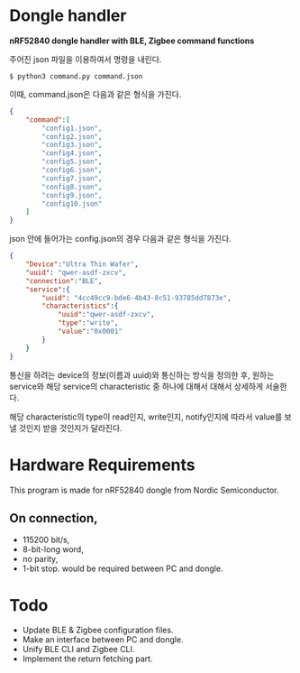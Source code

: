 # Dongle handler
**nRF52840 dongle handler with BLE, Zigbee command functions**

주어진 json 파일을 이용하여서 명령을 내린다.

``` shell
$ python3 command.py command.json
```

이때, command.json은 다음과 같은 형식을 가진다.

``` json
{
    "command":[
        "config1.json", 
        "config2.json", 
        "config3.json", 
        "config4.json", 
        "config5.json", 
        "config6.json", 
        "config7.json", 
        "config8.json", 
        "config9.json", 
        "config10.json"
    ]
}
```

json 안에 들어가는 config.json의 경우 다음과 같은 형식을 가진다.

``` json
{
    "Device":"Ultra Thin Wafer",
    "uuid": "qwer-asdf-zxcv",
    "connection":"BLE",
    "service":{
        "uuid": "4cc49cc9-bde6-4b43-8c51-93785dd7873e",
        "characteristics":{
            "uuid":"qwer-asdf-zxcv",
            "type":"write",
            "value":"0x0001"
        }
    }
}
```

통신을 하려는 device의 정보(이름과 uuid)와 통신하는 방식을 정의한 후, 원하는 service와 해당 service의 characteristic 중 하나에 대해서 대해서 상세하게 서술한다.

해당 characteristic의 type이 read인지, write인지, notify인지에 따라서 value를 보낼 것인지 받을 것인지가 달라진다.

# Hardware Requirements
This program is made for nRF52840 dongle from Nordic Semiconductor.
## On connection,
 * 115200 bit/s,
 * 8-bit-long word,
 * no parity,
 * 1-bit stop.
would be required between PC and dongle.

# Todo
 * Update BLE & Zigbee configuration files.
 * Make an interface between PC and dongle.
 * Unify BLE CLI and Zigbee CLI.
 * Implement the return fetching part.